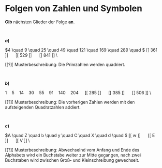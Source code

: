 <!--
version:  0.0.1

language: de

@style
input {
    text-align: center;
}

.flex-container {
    display: flex;
    flex-wrap: wrap;
    align-items: stretch;
    gap: 20px;
}

.flex-child {
    flex: 1;
    min-width: 350px;
    margin-right: 20px;
}

@media (max-width: 400px) {
    .flex-child {
        flex: 100%;
        margin-right: 0;
    }
}
@end

formula: \carry   \textcolor{red}{\scriptsize #1}
formula: \digit   \rlap{\carry{#1}}\phantom{#2}#2
formula: \permil  \text{‰}

import: https://raw.githubusercontent.com/LiaTemplates/Tikz-Jax/main/README.md

script: https://cdn.jsdelivr.net/gh/LiaTemplates/Tikz-Jax@main/dist/index.js


tags: Folgen, schwer, normal, Angeben

comment: Welche Zahl, welches Symbol kommt als nächstes?

author: Martin Lommatzsch

-->




# Folgen von Zahlen und Symbolen

**Gib** nächsten Glieder der Folge **an**.



<br>



<section class="flex-container">

<div class="flex-child">

__$a)$__

$4 \quad 9 \quad 25 \quad 49 \quad 121 \quad 169 \quad 289 \quad $ [[ 361 ]] $\quad$ [[ 529 ]] $\quad$ [[ 841 ]] \

[[?]] Musterbeschreibung: Die Primzahlen werden quadriert.

</div>

</section>


<br>



<section class="flex-container">

<div class="flex-child">

__$b)$__

$1 \quad 5 \quad 14 \quad 30 \quad 55 \quad 91 \quad 140 \quad 204 \quad$ [[ 285 ]] $\quad$ [[ 385 ]] $\quad$ [[ 506 ]] \

[[?]] Musterbeschreibung: Die vorherigen Zahlen werden mit den aufsteigenden Quadratzahlen addiert.

</div>

</section>


<br>



<section class="flex-container">

<div class="flex-child">

__$c)$__

$A \quad Z \quad b \quad y \quad C \quad X \quad d \quad $ [[ w ]] $\quad$ [[ E ]] $\quad$ [[ V ]] \

[[?]] Musterbeschreibung: Abwechselnd vom Anfang und Ende des Alphabets wird ein Buchstabe weiter zur Mitte gegangen, nach zwei Buchstaben wird zwischen Groß- und Kleinschreibung gewechselt.

</div>

</section>

<br>
<br>
<br>
<br>